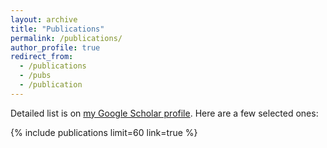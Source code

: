 ```yaml
---
layout: archive
title: "Publications"
permalink: /publications/
author_profile: true
redirect_from:
  - /publications
  - /pubs
  - /publication
---
```


Detailed list is on <a href="https://scholar.google.com/citations?user=bC77n9MAAAAJ&hl=en">my Google Scholar profile</a>. Here are a few selected ones:

{% include publications limit=60 link=true %}

<!-- 
{% include base_path %}

{% for post in site.publications reversed %}
  {% include archive-single.html %}
{% endfor %}

Under construction.. -->